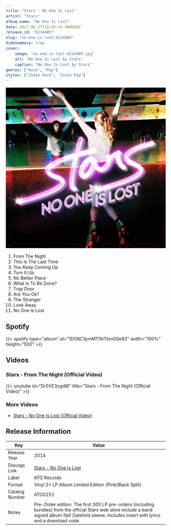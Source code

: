 ```yaml
---
title: "Stars - No One Is Lost"
artist: "Stars"
album_name: "No One Is Lost"
date: 2017-06-27T18:05:54.000000Z
release_id: "6214485"
slug: "no-one-is-lost-6214485"
hideSummary: true
cover:
    image: "no-one-is-lost-6214485.jpg"
    alt: "No One Is Lost by Stars"
    caption: "No One Is Lost by Stars"
genres: ["Rock", "Pop"]
styles: ["Indie Rock", "Indie Pop"]
---
```


![No One Is Lost by Stars](no-one-is-lost-6214485.jpg)

<!-- section break -->

1. From The Night
2. This Is The Last Time
3. You Keep Coming Up
4. Turn It Up
5. No Better Place
6. What Is To Be Done?
7. Trap Door
8. Are You Ok?
9. The Stranger
10. Look Away
11. No One Is Lost

<!-- section break -->


## Spotify
{{< spotify type="album" id="1DO8C1pmMT1llrTbm0Se83" width="100%" height="500" >}}



## Videos
### Stars - From The Night (Official Video)
{{< youtube id="Dr5VE3ogdl8" title="Stars - From The Night (Official Video)" >}}<br>

### More Videos

- [Stars - No One Is Lost (Official Video)](https://www.youtube.com/watch?v=PehLcp7sNi0)


## Release Information
|  Key           | Value                                                |
| ---------------| ---------------------------------------------------- |
| Release Year   | 2014                                   |
| Discogs Link   | [Stars - No One Is Lost](https://www.discogs.com/release/6214485-Stars-No-One-Is-Lost) |
| Label          | ATO Records |
| Format         | Vinyl 2× LP Album Limited Edition (Pink/Black Split) |
| Catalog Number | ATO0251 |
| Notes | Pre-Order edition. The first 300 LP pre-orders (including bundles) from the official Stars web store include a band signed album flat! Gatefold sleeve. Includes insert with lyrics and a download code. |